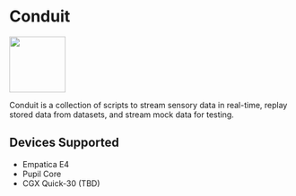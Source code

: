 # Conduit

<img src="https://i.imgur.com/xSieE3V.png" height="100px">

Conduit is a collection of scripts to stream sensory data in real-time, replay stored data from datasets, and stream mock data for testing.

## Devices Supported
* Empatica E4
* Pupil Core
* CGX Quick-30 (TBD)
